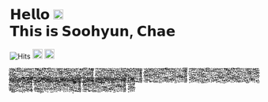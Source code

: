 <h1>𝗛𝗲𝗹𝗹𝗼 <img src="https://github.com/dl0312/dl0312/blob/master/hi.gif?raw=true" width="20px"><br>𝗧𝗵𝗶𝘀 𝗶𝘀 𝗦𝗼𝗼𝗵𝘆𝘂𝗻, 𝗖𝗵𝗮𝗲</h1>

<!-- generate font : https://qwerty.dev/fancy-font-generator/ -->


      
![Hits](https://hits.seeyoufarm.com/api/count/incr/badge.svg?url=https%3A%2F%2Fgithub.com%2Fcha2hyun-dev%2Fhit-counter&count_bg=%23D3D3D3&title_bg=%23D3D3D3&icon=&icon_color=%23E7E7E7&title=HITS&edge_flat=true) <a href="https://www.instagram.com/cha2hyun/"><img src="https://img.shields.io/badge/instagram-%23E4405F.svg?&style=for-the-badge&logo=instagram&logoColor=white" height=20></a>  <a href="mailto:cha2hyun.dev@gmail.com"><img src="https://img.shields.io/badge/-EMAIL-000?style=for-the-badge" height=20></a>
<br> ͉͈͙͈͚͉̖̞ͅͅ ̭̥̫̻̦̪̠͍̼ͅ ͉̳͓̺̳̭͉̞̘̳ ̜̲͎̰̖͙̻̘̥͔ ̟̘͍̣͙͎͉͖̞ͅ ͇̪͍̗̬͕̤̭͇̗ ̯͉͈̭̠̹̣̣̹̙ ̜̰̟̞̫͉͇̤͎̗ ͉̞͍̤̦̦̩͍̰ͅ ̖͇̲̦̤͍̱̖̮̻ ͈̜͔̣̰̹̪͚̦̝ ̰͍͚̝͚̙̻̹̰̠ ̼͙̞̳̖͚͚̦ͅͅ ͉͔̞̘͓͈͇̝̹ͅ ̘͔͙̦̻͔̥͚͔ͅ ̲̻̩̖̹͖̦̘̻͕ ̗͇͔̯͇͎̼̝̺̠ ̗͓͇̫̲͔̰̲̣͙ ̝̥̦̻͔̤̺̳̣ͅ ̻͓̦͓̯̳̱͓͓ͅ ̲̙̪̜͙̖̻͍̮ͅ ̞̖̺̟̤̫͍̮͇͎ ͇̮̗͙͓̰̻̘͚͉ ̮͙̪̝̤̥͖̦͓̱ ͈̠̱̩̥̜̙͙͉̠ ̩͓̣̱͉̺̣̖̟̰ ̠̘̮̱̼͔͚̬̺ͅ ̬̳̜̘̠̜͕͙̘̻ ̱̯͖̻̳͈̪͎̹̠ ̯̞̲̬̭̞͓͈͇̦ ̤͔̰̦͕̤̠͍̳̣ ̺̻̼̰̭͎̼͙͎ͅ ̪̬̬͍̟̮̣̠͙ͅ ͉͖̯̳̩̳͓͎̪̫ ͙̫̹̞̫̱͈͖̭ͅ ͓̺̺͎̣͚̫͖̻̝ ͔̘̥͔̤͉̥̰̪̳ ̱̭͈̟̜̟̻̠͍̱ ̗̦̤̘͈̳̞͙̣̱ ͙̟͇̙̰̘͇̤̞̜ ͖̱̯̜̦̣̺̖͕͖ ̥̼̜͓͇͚̬͎̹͎ ͇̹͖͙̭͕̯͕̻ͅ ̜̮͓̱̬͍̝̝̹̲ ̟͍̯̼͇̩͖͚̪ͅ ̺̲̝̲̙̭͉̖̣̮ ̲̺͔͍̞̜̩̣̱̰ ̣͚̜̙̝̯̪͕͈͉ ̭͕̫̮͓̻̞̯͇ͅ ̙̞̼̮̩̝͔̰̳̫ ̱͉̣͇͙̠̻̞̙̳ ͈͙͕͕̳̹͔̳̞͔ ̞̻̬͉̘͖͕̣̥̻ ̰̖̤̰̖̙̼̮̘͉ ͔͖̬̣͙̯̗̯̼ͅ ̖̰̥̻̩̯̺̝͎͕ ̱̱̞̫̹̳̱̦̪̘ ̜̪͇̻̜̗̞͚̦̰ ̠̞̹̗̥͎͉̪̹̜ ̮̗̰͉̦̳̞͇̟̖ ͙͙̻̰̪̬̦̯̜ͅ ̗̜͈͈̱͍̯̖̬̼ ̥̥̫͍̯̺͓̮͓̗ ͈̲̼̬̯̫̝̯͎ͅ ͍̫̺͚̞̳͔̞ͅͅ ̺͔̲̤̞͇̙͔̫͔ ̫͚̤̬̮̟͍̙ͅͅ ̗͖̬̦͙͚̹̣̗ͅ ̺̗̖͈̹͉̰̳̱ͅ ̟̟̻͖͔͙̖͚̦͔ ̞̱̣̲͇̙̬̭͉͖ ͚̺̦̹̠̖̩͙̯̲ ̰̫̻͖̥̼̜̞̟̭ ̮̯̠̬̙͔͈̪͙͎ ̣̳͔͈̯̠̹͓̲̰ ̫̹̟̻͓̳̼̠̲̫ ̝̬̻͍͙͍̫͚̹̯ ̗̲̰͎̫̺̰̤̼̪ ͚͓̰̫̞͚͍̗͔͍ ̯͈͉̹̼͓͈̝̣̲ ͖̦̳̬̬̬̘͉̙ͅ ̹͕͖̫̯̥̤͍̫͚ ̰̞͖̖̪̺̯͔̣͔ ͉͙̣͍̬͖͚͔͔ͅ ͚͔̪͍̤͉͕̯͕ͅ ̰̲̥͚̙̹͖̠̞̠ ̲̤̝̰͉̥͈̗̭͍ ̳̥̙̜͉͖̱͇̪̖ ͖̯̲͉͔͎͔̹̼ͅ ̼̫͉̗͉̝̦͈̲ͅ ̘͎̪̺̣̯̖̲͇͙ ̼̲̯͚̮̰̬̱̺̟ ̗͖͎̟̘̭̘͎͓̫ ̗̠͙̤̦̺̟̦̯̤ ̰͎̝̱̗͇̪͉̗͙ ̜̪̩̦̖͇̲̣̠̘ ̦̫̠͉̖̝̳̯̗ͅ ͇̰͇͎̯̞̟̹͈͉ ̳̼͍̲̗̫̜̹ͅͅ ̣͖͓̦̼̭̗͖̪ͅ ̯̜͍̪̫̹͙̮̙͕ ͍̞̹̜̞̱͚͍͈̖ ̬̻̣̱̩̲̬͖͓͙ ̬̹̣̲̥̟̣͚̝ͅ ̮͔͎͎̘̤͎̗͇̣ ͉͈͙͈͚͉̖̞ͅͅ ̭̥̫̻̦̪̠͍̼ͅ ͉̳͓̺̳̭͉̞̘̳ ̜̲͎̰̖͙̻̘̥͔ ̟̘͍̣͙͎͉͖̞ͅ ͇̪͍̗̬͕̤̭͇̗ ̯͉͈̭̠̹̣̣̹̙ ̜̰̟̞̫͉͇̤͎̗ ͉̞͍̤̦̦̩͍̰ͅ ̖͇̲̦̤͍̱̖̮̻ ͈̜͔̣̰̹̪͚̦̝ ̰͍͚̝͚̙̻̹̰̠ ̼͙̞̳̖͚͚̦ͅͅ ͉͔̞̘͓͈͇̝̹ͅ ̘͔͙̦̻͔̥͚͔ͅ ̲̻̩̖̹͖̦̘̻͕ ̗͇͔̯͇͎̼̝̺̠ ̗͓͇̫̲͔̰̲̣͙ ̝̥̦̻͔̤̺̳̣ͅ ̻͓̦͓̯̳̱͓͓ͅ ̲̙̪̜͙̖̻͍̮ͅ ̞̖̺̟̤̫͍̮͇͎ ͇̮̗͙͓̰̻̘͚͉ ̮͙̪̝̤̥͖̦͓̱ ͈̠̱̩̥̜̙͙͉̠ ̩͓̣̱͉̺̣̖̟̰ ̠̘̮̱̼͔͚̬̺ͅ ̬̳̜̘̠̜͕͙̘̻ ̱̯͖̻̳͈̪͎̹̠ ̯̞̲̬̭̞͓͈͇̦ ̤͔̰̦͕̤̠͍̳̣ ̺̻̼̰̭͎̼͙͎ͅ ̪̬̬͍̟̮̣̠͙ͅ ͉͖̯̳̩̳͓͎̪̫ ͙̫̹̞̫̱͈͖̭ͅ ͓̺̺͎̣͚̫͖̻̝ ͔̘̥͔̤͉̥̰̪̳ ̱̭͈̟̜̟̻̠͍̱ ̗̦̤̘͈̳̞͙̣̱ ͙̟͇̙̰̘͇̤̞̜ ͖̱̯̜̦̣̺̖͕͖ ̥̼̜͓͇͚̬͎̹͎ ͇̹͖͙̭͕̯͕̻ͅ ̜̮͓̱̬͍̝̝̹̲ ̟͍̯̼͇̩͖͚̪ͅ ̺̲̝̲̙̭͉̖̣̮ ̲̺͔͍̞̜̩̣̱̰ ̣͚̜̙̝̯̪͕͈͉ ̭͕̫̮͓̻̞̯͇ͅ ̙̞̼̮̩̝͔̰̳̫ ̱͉̣͇͙̠̻̞̙̳ ͈͙͕͕̳̹͔̳̞͔ ̞̻̬͉̘͖͕̣̥̻ ̰̖̤̰̖̙̼̮̘͉ ͔͖̬̣͙̯̗̯̼ͅ ̖̰̥̻̩̯̺̝͎͕ ̱̱̞̫̹̳̱̦̪̘ ̜̪͇̻̜̗̞͚̦̰ ̠̞̹̗̥͎͉̪̹̜ ̮̗̰͉̦̳̞͇̟̖ ͙͙̻̰̪̬̦̯̜ͅ ̗̜͈͈̱͍̯̖̬̼ ̥̥̫͍̯̺͓̮͓̗ ͈̲̼̬̯̫̝̯͎ͅ ͍̫̺͚̞̳͔̞ͅͅ ̺͔̲̤̞͇̙͔̫͔ ̫͚̤̬̮̟͍̙ͅͅ ̗͖̬̦͙͚̹̣̗ͅ ̺̗̖͈̹͉̰̳̱ͅ ̟̟̻͖͔͙̖͚̦͔ ̞̱̣̲͇̙̬̭͉͖ ͚̺̦̹̠̖̩͙̯̲ ̰̫̻͖̥̼̜̞̟̭ ̮̯̠̬̙͔͈̪͙͎ ̣̳͔͈̯̠̹͓̲̰ ̫̹̟̻͓̳̼̠̲̫ ̝̬̻͍͙͍̫͚̹̯ ̗̲̰͎̫̺̰̤̼̪ ͚͓̰̫̞͚͍̗͔͍ ̯͈͉̹̼͓͈̝̣̲ ͖̦̳̬̬̬̘͉̙ͅ ̹͕͖̫̯̥̤͍̫͚ ̰̞͖̖̪̺̯͔̣͔ ͉͙̣͍̬͖͚͔͔ͅ ͚͔̪͍̤͉͕̯͕ͅ ̰̲̥͚̙̹͖̠̞̠ ̲̤̝̰͉̥͈̗̭͍ ̳̥̙̜͉͖̱͇̪̖ ͖̯̲͉͔͎͔̹̼ͅ ̼̫͉̗͉̝̦͈̲ͅ ̘͎̪̺̣̯̖̲͇͙ ̼̲̯͚̮̰̬̱̺̟ ̗͖͎̟̘̭̘͎͓̫ ̗̠͙̤̦̺̟̦̯̤ ̰͎̝̱̗͇̪͉̗͙ ̜̪̩̦̖͇̲̣̠̘ ̦̫̠͉̖̝̳̯̗ͅ ͇̰͇͎̯̞̟̹͈͉ ̳̼͍̲̗̫̜̹ͅͅ ̣͖͓̦̼̭̗͖̪ͅ ̯̜͍̪̫̹͙̮̙͕ ͍̞̹̜̞̱͚͍͈̖ ̬̻̣̱̩̲̬͖͓͙ ̬̹̣̲̥̟̣͚̝ͅ
<!--
**cha2hyun-dev/cha2hyun-dev** is a ✨ _special_ ✨ repository because its `README.md` (this file) appears on your GitHub profile.

Here are some ideas to get you started:

- 🔭 I’m currently working on ...
- 🌱 I’m currently learning ...
- 👯 I’m looking to collaborate on ...
- 🤔 I’m looking for help with ...
- 💬 Ask me about ...
- 📫 How to reach me: ...
- 😄 Pronouns: ...
- ⚡ Fun fact: ...
-->
